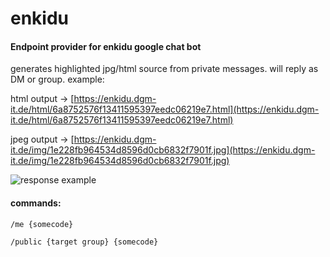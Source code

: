 # enkidu

#### Endpoint provider for enkidu google chat bot

generates highlighted jpg/html source from private messages. will reply as DM or group.
example:

html output -> [https://enkidu.dgm-it.de/html/6a8752576f13411595397eedc06219e7.html](https://enkidu.dgm-it.de/html/6a8752576f13411595397eedc06219e7.html)

jpeg output -> [https://enkidu.dgm-it.de/img/1e228fb964534d8596d0cb6832f7901f.jpg](https://enkidu.dgm-it.de/img/1e228fb964534d8596d0cb6832f7901f.jpg)

![response example](http://data.shitkatapult.org/enkidu_themed.png)


#### commands:

``
/me {somecode}
``


``
/public {target group} {somecode}
``
